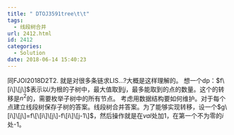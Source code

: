 ```yaml
---
title: " DTOJ3591tree\t\t"
tags:
  - 线段树合并
url: 2412.html
id: 2412
categories:
  - Solution
date: 2018-06-14 15:40:23
---
```


同FJOI2018D2T2. 就是对很多条链求LIS...?大概是这样理解的。 想一个dp：$f\[i\]\[j\]$表示以$i$为根的子树中，最大值取到$j$，最多能取到的点的数量。这个的转移是$n^2$的，需要枚举子树中的所有节点。 考虑用数据结构要如何维护。对于每个点建立线段树保存子树的答案。线段树合并答案。为了能够实现转移，设一个$g\[i\]\[j\]=f\[\[i\]\[j\]-f\[i\]\[j-1\]$，然后操作就是在$val$处加1，在第一个不为零的$i$处-1。